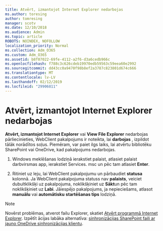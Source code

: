 ```yaml
---
title: Atvērt, izmantojot Internet Explorer nedarbojas
ms.author: toresing
author: tomresing
manager: scotv
ms.date: 12/10/2018
ms.audience: Admin
ms.topic: article
ROBOTS: NOINDEX, NOFOLLOW
localization_priority: Normal
ms.collection: Adm_O365
ms.custom: Adm_O365
ms.assetid: b8f07022-69fe-4112-a2f6-d3a6cedb966c
ms.openlocfilehash: f788c3c626cdeb19970edb59563c59eea60e2992
ms.sourcegitcommit: dd43cc0a9470f98b8ef2a3787c823801d674c666
ms.translationtype: MT
ms.contentlocale: lv-LV
ms.lasthandoff: 02/12/2019
ms.locfileid: "29906811"
---
```

# <a name="open-with-explorer-isnt-working"></a>Atvērt, izmantojot Internet Explorer nedarbojas

**Atvērt, izmantojot Internet Explorer** vai **View File Explorer** nedarbojas pārliecinieties, WebClient pakalpojums ir noteikta, lai **darbojas** , izpildot tālāk norādītos soļus. Piemēram, var paiet ilgs laiks, lai atvērtu bibliotēku SharePoint vai OneDrive, kad pakalpojums nedarbojas. 
  
1. Windows meklēšanas lodziņā ierakstiet palaist, atlasiet palaist darbvirsmas app, ierakstiet Services. msc un pēc tam atlasiet **Enter**.
    
2. Ritiniet uz leju, lai WebClient pakalpojumu un pārbaudiet **statusa** kolonnā. Ja WebClient pakalpojuma statuss nav **palaists**, veiciet dubultklikšķi uz pakalpojuma, noklikšķiniet uz **Sākt**un pēc tam noklikšķiniet uz **Labi**. Jāiespējo pakalpojums, ja nepieciešams, atlasot **manuālu** vai **automātisku** **startēšanas tips** lodziņā. 
    
> [!NOTE]
> Novērst problēmas, atverot failu Explorer, skatiet [Atvērt programmā Internet Explorer](https://go.microsoft.com/fwlink/?linkid=871665). Izpētīt ācijas labāka alternatīva: [sinhronizācijas SharePoint faili ar jauno OneDrive sinhronizācijas klientu](https://go.microsoft.com/fwlink/?linkid=871666). 
  

